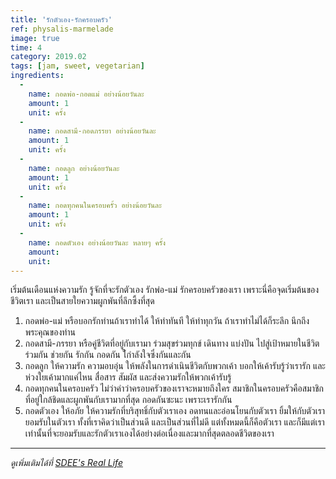 ```yaml
---
title: 'รักตัวเอง-รักครอบครัว'
ref: physalis-marmelade
image: true
time: 4
category: 2019.02
tags: [jam, sweet, vegetarian]
ingredients:
  -
    name: กอดพ่อ-กอดแม่ อย่างน้อยวันละ
    amount: 1
    unit: ครั้ง
  -
    name: กอดสามี-กอดภรรยา อย่างน้อยวันละ
    amount: 1
    unit: ครั้ง
  -
    name: กอดลูก อย่างน้อยวันละ
    amount: 1
    unit: ครั้ง
  -
    name: กอดทุกคนในครอบครั้ว อย่างน้อยวันละ
    amount: 1
    unit: ครั้ง
  -
    name: กอดตัวเอง อย่างน้อยวันละ หลายๆ ครั้ง
    amount:
    unit:
---
```


เริ่มต้นเดือนแห่งความรัก รู้จักที่จะรักตัวเอง รักพ่อ-แม่ รักครอบครัวของเรา เพราะนี่คือจุดเริ่มต้นของชีวิตเรา และเป็นสายใยความผูกพันที่ลึกซึ้งที่สุด

1. กอดพ่อ-แม่ หรือบอกรักท่านถ้าเราทำได้ ให้ทำทันที ให้ทำทุกวัน ถ้าเราทำไม่ได้ก็ระลึก นึกถึงพระคุณของท่าน
2. กอดสามี-ภรรยา หรือคู่ชีวิตที่อยู่กับเรามา ร่วมสุขร่วมทุกข์ เดินทาง แบ่งปัน ไปสู่เป้าหมายในชีวิตร่วมกัน ช่วยกัน รักกัน กอดกัน ใ้กำลังใจซึ่งกันและกัน
3. กอดลูก ให้ความรัก ความอบอุ่น ให้พลังในการดำเนินชีวิตกับพวกเค้า บอกให้เค้ารับรู้ว่าเรารัก และห่วงใยเค้ามากแค่ไหน สื่อสาร สัมผัส และส่งความรักให้พวกเค้ารับรู้
4. กอดทุกคนในครอบครัว ไม่ว่าคำว่าครอบครัวของเราจะหมายถึงใคร สมาชิกในครอบครัวคือสมาชิกที่อยู่ใกล้ชิดและผูกพันกับเรามากที่สุด กอดกันซะนะ เพราะเรารักกัน
5. กอดตัวเอง ให้อภัย ให้ความรักที่บริสุทธิ์กับตัวเราเอง อดทนและอ่อนโยนกับตัวเรา ยิ้มให้กับตัวเรา ยอมรับในตัวเรา ทั้งที่เราคิดว่าเป็นส่วนดี และเป็นส่วนที่ไม่ดี แต่ทั้งหมดนี้ก็คือตัวเรา และก็มีแต่เราเท่านั้นที่จะยอมรับและรักตัวเราเองได้อย่างต่อเนื่องและมากที่สุดตลอดชีวิตของเรา

---

*ดูเพิ่มเติมได้ที่ [SDEE's Real Life](https://sdeehub.github.io/real.life/2019/01/25/the-first-f426-of-2019/)*
